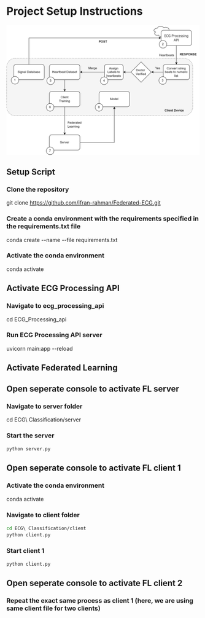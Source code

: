 # Project Setup Instructions
![alt text](simplified_diagram.png)
## Setup Script

### Clone the repository
git clone https://github.com/ifran-rahman/Federated-ECG.git

### Create a conda environment with the requirements specified in the requirements.txt file
conda create --name <env-name> --file requirements.txt

### Activate the conda environment
conda activate <env-name>

## Activate ECG Processing API

### Navigate to ecg_processing_api
cd ECG_Processing_api

### Run ECG Processing API server
uvicorn main:app --reload

## Activate Federated Learning
## Open seperate console to activate FL server 

### Navigate to server folder
cd ECG\ Classification/server

### Start the server
```bash
python server.py
```
## Open seperate console to activate FL client 1 

### Activate the conda environment
conda activate <env-name>

### Navigate to client folder
```bash
cd ECG\ Classification/client 
python client.py 
```
### Start client 1 
```bash
python client.py 
```

## Open seperate console to activate FL client 2 
### Repeat the exact same process as client 1 (here, we are using same client file for two clients)




